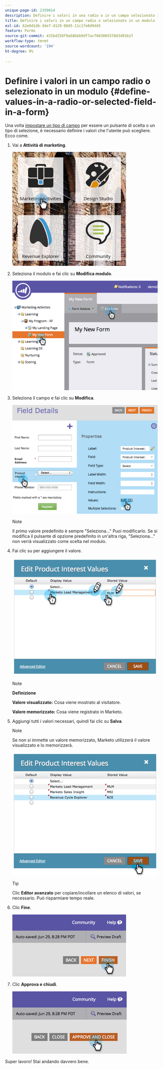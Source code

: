 ```yaml
---
unique-page-id: 2359614
description: Definire i valori in una radio o in un campo selezionato in un modulo - Documenti Marketo - Documentazione del prodotto
title: Definire i valori in un campo radio o selezionato in un modulo
exl-id: 62e8d1db-3de7-4129-80d5-11c1fe8d9dd3
feature: Forms
source-git-commit: 431bd258f9a68bbb9df7acf043085578d3d91b1f
workflow-type: tm+mt
source-wordcount: '194'
ht-degree: 0%

---
```


# Definire i valori in un campo radio o selezionato in un modulo {#define-values-in-a-radio-or-selected-field-in-a-form}

Una volta [impostare un tipo di campo](/help/marketo/product-docs/administration/field-management/change-the-type-of-a-marketo-custom-field.md) per essere un pulsante di scelta o un tipo di selezione, è necessario definire i valori che l&#39;utente può scegliere. Ecco come.

1. Vai a **Attività di marketing**.

   ![](assets/ma.png)

1. Seleziona il modulo e fai clic su **Modifica modulo**.

   ![](assets/image2014-9-15-16-3a28-3a56.png)

1. Seleziona il campo e fai clic su **Modifica**.

   ![](assets/image2014-9-15-16-3a29-3a6.png)

   >[!NOTE]
   >
   >Il primo valore predefinito è sempre &quot;Seleziona...&quot; Puoi modificarlo. Se si modifica il pulsante di opzione predefinito in un&#39;altra riga, &quot;Seleziona...&quot; non verrà visualizzato come scelta nel modulo.

1. Fai clic su per aggiungere il valore.

   ![](assets/image2014-9-15-16-3a29-3a18.png)

   >[!NOTE]
   >
   >**Definizione**
   >
   >**Valore visualizzato:** Cosa viene mostrato al visitatore.
   >
   >**Valore memorizzato:** Cosa viene registrato in Marketo.

1. Aggiungi tutti i valori necessari, quindi fai clic su **Salva**.

   >[!NOTE]
   >
   >Se non si immette un valore memorizzato, Marketo utilizzerà il valore visualizzato e lo memorizzerà.

   ![](assets/image2014-9-15-16-3a29-3a30.png)

   >[!TIP]
   >
   >Clic **Editor avanzato** per copiare/incollare un elenco di valori, se necessario. Può risparmiare tempo reale.

1. Clic **Fine**.

   ![](assets/image2014-9-15-16-3a29-3a43.png)

1. Clic **Approva e chiudi**.

   ![](assets/image2014-9-15-16-3a29-3a57.png)

Super lavoro! Stai andando davvero bene.
